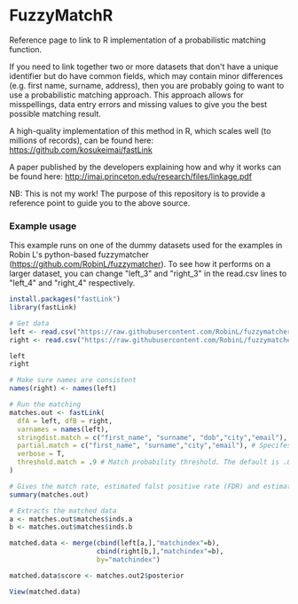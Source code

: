 # FuzzyMatchR
Reference page to link to R implementation of a probabilistic matching function.

If you need to link together two or more datasets that don't have a unique identifier but do have common fields, which may contain minor differences (e.g. first name, surname, address), then you are probably going to want to use a probabilistic matching approach. This approach allows for misspellings, data entry errors and missing values to give you the best possible matching result.

A high-quality implementation of this method in R, which scales well (to millions of records), can be found here: https://github.com/kosukeimai/fastLink

A paper published by the developers explaining how and why it works can be found here: http://imai.princeton.edu/research/files/linkage.pdf

NB: This is not my work! The purpose of this repository is to provide a reference point to guide you to the above source.

### Example usage ###

This example runs on one of the dummy datasets used for the examples in Robin L's python-based fuzzymatcher (https://github.com/RobinL/fuzzymatcher). To see how it performs on a larger dataset, you can change "left_3" and "right_3" in the read.csv lines to "left_4" and "right_4" respectively.


```r
install.packages("fastLink")
library(fastLink)

# Get data
left <- read.csv("https://raw.githubusercontent.com/RobinL/fuzzymatcher/master/tests/data/left_4.csv")
right <- read.csv("https://raw.githubusercontent.com/RobinL/fuzzymatcher/master/tests/data/right_4.csv")

left
right

# Make sure names are consistent
names(right) <- names(left)

# Run the matching
matches.out <- fastLink(
  dfA = left, dfB = right, 
  varnames = names(left),
  stringdist.match = c("first_name", "surname", "dob","city","email"), # Specifies the variables you want to treat as strings for fuzzy matching
  partial.match = c("first_name", "surname","city","email"), # Specifes variables where you want the algorithm to check for partial matches
  verbose = T,
  threshold.match = .9 # Match probability threshold. The default is .85, and you can play around with different values
)

# Gives the match rate, estimated falst positive rate (FDR) and estimated false negative rate (FNR)
summary(matches.out)

# Extracts the matched data
a <- matches.out$matches$inds.a
b <- matches.out$matches$inds.b

matched.data <- merge(cbind(left[a,],"matchindex"=b),
                      cbind(right[b,],"matchindex"=b),
                      by="matchindex")

matched.data$score <- matches.out2$posterior

View(matched.data)

```
